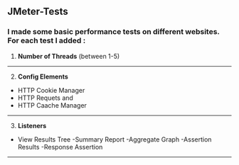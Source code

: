 ## JMeter-Tests

### I made some basic performance tests on different websites. For each test I added :

1. **Number of Threads** (between 1-5)
---------------------------------------------------

2. **Config Elements** 
* HTTP Cookie Manager
* HTTP Requets and 
* HTTP Caache Manager
--------------------------------------------------

3. **Listeners**
* View Results Tree
-Summary Report
-Aggregate Graph
-Assertion Results
-Response Assertion
--------------------------------------------------
